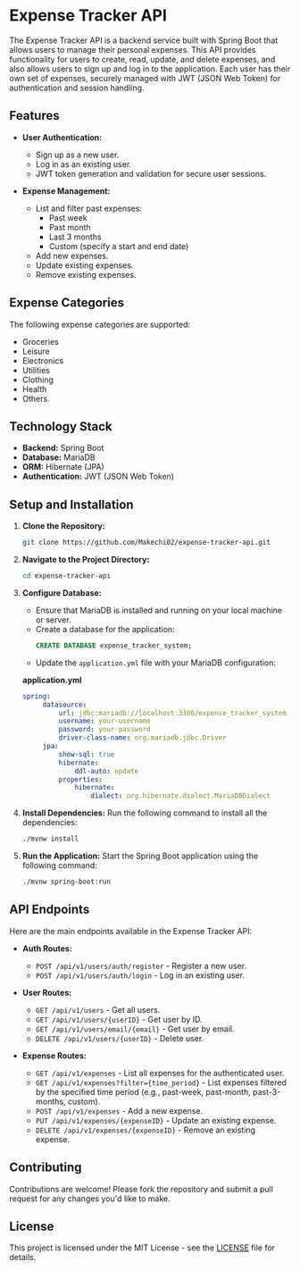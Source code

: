 # Expense Tracker API

The Expense Tracker API is a backend service built with Spring Boot that allows users to manage their personal expenses.
This API provides functionality for users to create, read, update, and delete expenses, and also allows users to sign up
and log in to the application. Each user has their own set of expenses, securely managed with JWT (JSON Web Token) for
authentication and session handling.

[//]: # (https://roadmap.sh/projects/expense-tracker-api)

## Features

- **User Authentication:**
    - Sign up as a new user.
    - Log in as an existing user.
    - JWT token generation and validation for secure user sessions.

- **Expense Management:**
    - List and filter past expenses:
        - Past week
        - Past month
        - Last 3 months
        - Custom (specify a start and end date)
    - Add new expenses.
    - Update existing expenses.
    - Remove existing expenses.

## Expense Categories

The following expense categories are supported:

- Groceries
- Leisure
- Electronics
- Utilities
- Clothing
- Health
- Others

## Technology Stack

- **Backend:** Spring Boot
- **Database:** MariaDB
- **ORM:** Hibernate (JPA)
- **Authentication:** JWT (JSON Web Token)

## Setup and Installation

1. **Clone the Repository:**
   ```bash
   git clone https://github.com/Makechi02/expense-tracker-api.git
   ```

2. **Navigate to the Project Directory:**
   ```bash
   cd expense-tracker-api
   ```
   
3. **Configure Database:**
    - Ensure that MariaDB is installed and running on your local machine or server.
    - Create a database for the application:
      ```sql
      CREATE DATABASE expense_tracker_system;
      ```
    - Update the `application.yml` file with your MariaDB configuration:

   **application.yml**
   ```yml
   spring:
        datasource:
            url: jdbc:mariadb://localhost:3306/expense_tracker_system
            username: your-username
            password: your-password
            driver-class-name: org.mariadb.jdbc.Driver
        jpa:
            show-sql: true
            hibernate:
                ddl-auto: update
            properties:
                hibernate:
                    dialect: org.hibernate.dialect.MariaDBDialect
   ```

4. **Install Dependencies:**
   Run the following command to install all the dependencies:
   ```bash
   ./mvnw install
   ```

5. **Run the Application:**
   Start the Spring Boot application using the following command:
   ```bash
   ./mvnw spring-boot:run
   ```

[//]: # ()
[//]: # (6. **API Documentation:**)

[//]: # (   The API documentation can be accessed at `http://localhost:8080/swagger-ui.html` if you have integrated Swagger.)

## API Endpoints

Here are the main endpoints available in the Expense Tracker API:

- **Auth Routes:**
    - `POST /api/v1/users/auth/register` - Register a new user.
    - `POST /api/v1/users/auth/login` - Log in an existing user.


- **User Routes:**
    - `GET /api/v1/users` - Get all users.
    - `GET /api/v1/users/{userID}` - Get user by ID.
    - `GET /api/v1/users/email/{email}` - Get user by email.
    - `DELETE /api/v1/users/{userID}` - Delete user.


- **Expense Routes:**
    - `GET /api/v1/expenses` - List all expenses for the authenticated user.
    - `GET /api/v1/expenses?filter={time_period}` - List expenses filtered by the specified time period (e.g., past-week, past-month, past-3-months, custom).
    - `POST /api/v1/expenses` - Add a new expense.
    - `PUT /api/v1/expenses/{expenseID}` - Update an existing expense.
    - `DELETE /api/v1/expenses/{expenseID}` - Remove an existing expense.

## Contributing

Contributions are welcome! Please fork the repository and submit a pull request for any changes you'd like to make.

## License

This project is licensed under the MIT License - see the [LICENSE](LICENSE) file for details.